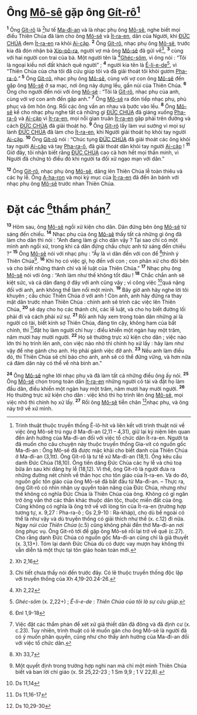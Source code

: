 # Ông [Mô-sê]() gặp ông [Gít-rô]()[^1-e0598193-f115-45d5-80e1-aef9b522e8b6]
<sup><b>1</b></sup> Ông [Gít-rô]() là [^1@-e0598193-f115-45d5-80e1-aef9b522e8b6]tư tế [Ma-đi-an]() và là nhạc phụ ông [Mô-sê](), nghe biết mọi điều Thiên Chúa đã làm cho ông [Mô-sê]() và [Ít-ra-en](), dân của Người, khi [ĐỨC CHÚA]() đem [Ít-ra-en]() ra khỏi [Ai-cập](). <sup><b>2</b></sup> Ông [Gít-rô](), nhạc phụ ông [Mô-sê](), trước kia đã đón nhận bà [Xíp-pô-ra](), người vợ mà ông [Mô-sê]() đã gửi về[^2-e0598193-f115-45d5-80e1-aef9b522e8b6], <sup><b>3</b></sup> cùng với hai người con trai của bà. Một người tên là [^2@-e0598193-f115-45d5-80e1-aef9b522e8b6][Ghéc-sôm](), vì ông nói : “Tôi là ngoại kiều nơi đất khách quê người” ; <sup><b>4</b></sup> người kia tên là [Ê-li-e-de]()[^3-e0598193-f115-45d5-80e1-aef9b522e8b6], vì “Thiên Chúa của cha tôi đã cứu giúp tôi và đã giải thoát tôi khỏi gươm [Pha-ra-ô]().” <sup><b>5</b></sup> Ông [Gít-rô](), nhạc phụ ông [Mô-sê](), cùng với vợ con ông [Mô-sê]() đến gặp ông [Mô-sê]() ở sa mạc, nơi ông này dựng lều, gần núi của Thiên Chúa. <sup><b>6</b></sup> Ông cho người đến nói với ông [Mô-sê]() : “Tôi là [Gít-rô](), nhạc phụ của anh, cùng với vợ con anh đến gặp anh.” <sup><b>7</b></sup> Ông [Mô-sê]() ra đón tiếp nhạc phụ, phủ phục và ôm hôn ông. Rồi các ông vấn an nhau và bước vào lều. <sup><b>8</b></sup> Ông [Mô-sê]() kể cho nhạc phụ nghe tất cả những gì [ĐỨC CHÚA]() đã giáng xuống [Pha-ra-ô]() và [Ai-cập]() vì [Ít-ra-en](), mọi nỗi gian truân [Ít-ra-en]() gặp phải trên đường và cách [ĐỨC CHÚA]() đã giải thoát họ. <sup><b>9</b></sup> Ông [Gít-rô]() lấy làm vui sướng vì mọi sự lành [ĐỨC CHÚA]() đã làm cho [Ít-ra-en](), khi Người giải thoát họ khỏi tay người [Ai-cập](). <sup><b>10</b></sup> Ông [Gít-rô]() nói : “Chúc tụng [ĐỨC CHÚA]() đã giải thoát các ông khỏi tay người [Ai-cập]() và tay [Pha-ra-ô](), đã giải thoát dân khỏi tay người [Ai-cập]() ! <sup><b>11</b></sup> Giờ đây, tôi nhận biết rằng [ĐỨC CHÚA]() cao cả hơn hết mọi thần minh, vì Người đã chứng tỏ điều đó khi người ta đối xử ngạo mạn với dân.”

<sup><b>12</b></sup> Ông [Gít-rô](), nhạc phụ ông [Mô-sê](), dâng lên Thiên Chúa lễ toàn thiêu và các hy lễ. Ông [A-ha-ron]() và mọi kỳ mục của [Ít-ra-en]() đã đến ăn bánh với nhạc phụ ông [Mô-sê]() trước nhan Thiên Chúa.


# Đặt các [^3@-e0598193-f115-45d5-80e1-aef9b522e8b6]thẩm phán[^4-e0598193-f115-45d5-80e1-aef9b522e8b6]
<sup><b>13</b></sup> Hôm sau, ông [Mô-sê]() ngồi xử kiện cho dân. Dân đứng bên ông [Mô-sê]() từ sáng đến chiều. <sup><b>14</b></sup> Nhạc phụ của ông [Mô-sê]() thấy tất cả những gì ông đã làm cho dân thì nói : “Anh đang làm gì cho dân vậy ? Tại sao chỉ có một mình anh ngồi xử, trong khi cả dân đứng chầu chực anh từ sáng đến chiều ?” <sup><b>15</b></sup> Ông [Mô-sê]() nói với nhạc phụ : “Ấy là vì dân đến với con để [^4@-e0598193-f115-45d5-80e1-aef9b522e8b6]thỉnh ý Thiên Chúa[^5-e0598193-f115-45d5-80e1-aef9b522e8b6]. <sup><b>16</b></sup> Khi họ có việc gì, họ đến với con ; con phân xử cho đôi bên và cho biết những thánh chỉ và lề luật của Thiên Chúa.” <sup><b>17</b></sup> Nhạc phụ ông [Mô-sê]() nói với ông : “Anh làm như thế không tốt đâu ! <sup><b>18</b></sup> Chắc chắn anh sẽ kiệt sức, và cả dân đang ở đây với anh cũng vậy ; vì công việc [^5@-e0598193-f115-45d5-80e1-aef9b522e8b6]quá nặng đối với anh, anh không thể làm nổi một mình. <sup><b>19</b></sup> Bây giờ anh hãy nghe lời tôi khuyên ; cầu chúc Thiên Chúa ở với anh ! Còn anh, anh hãy đứng ra thay mặt dân trước nhan Thiên Chúa : chính anh sẽ trình các việc lên Thiên Chúa, <sup><b>20</b></sup> sẽ dạy cho họ các thánh chỉ, các lề luật, và cho họ biết đường lối phải đi và cách phải xử sự. <sup><b>21</b></sup> Rồi anh hãy xem trong toàn dân những ai là người có tài, biết kính sợ Thiên Chúa, đáng tin cậy, không ham của bất chính, thì [^6@-e0598193-f115-45d5-80e1-aef9b522e8b6]đặt họ làm người chỉ huy : điều khiển một ngàn hay một trăm, năm mươi hay mười người. <sup><b>22</b></sup> Họ sẽ thường trực xử kiện cho dân ; việc nào lớn thì họ trình lên anh, còn việc nào nhỏ thì chính họ xử lấy : hãy làm như vậy để nhẹ gánh cho anh. Họ phải gánh việc đỡ anh. <sup><b>23</b></sup> Nếu anh làm điều đó, thì Thiên Chúa sẽ chỉ bảo cho anh, anh sẽ có thể đứng vững, và hơn nữa cả đám dân này có thể về nhà bình an.”

<sup><b>24</b></sup> Ông [Mô-sê]() nghe lời nhạc phụ và đã làm tất cả những điều ông ấy nói. <sup><b>25</b></sup> Ông [Mô-sê]() chọn trong toàn dân [Ít-ra-en]() những người có tài và đặt họ làm đầu dân, điều khiển một ngàn hay một trăm, năm mươi hay mười người. <sup><b>26</b></sup> Họ thường trực xử kiện cho dân : việc khó thì họ trình lên ông [Mô-sê](), mọi việc nhỏ thì chính họ xử lấy. <sup><b>27</b></sup> Rồi ông [Mô-sê]() tiễn chân [^7@-e0598193-f115-45d5-80e1-aef9b522e8b6]nhạc phụ, và ông này trở về xứ mình.

[^1-e0598193-f115-45d5-80e1-aef9b522e8b6]: Trình thuật thuộc truyền thống Ê-lô-hít và liên kết với trình thuật nói về việc ông Mô-sê trú ngụ ở Ma-đi-an (2,11 – 4,31), giữ lại kỷ niệm liên quan đến ảnh hưởng của Ma-đi-an đối với việc tổ chức dân Ít-ra-en. Người ta đã muốn cho câu chuyện này thuộc truyền thống Gia-vít có nguồn gốc Ma-đi-an : Ông Mô-sê đã được mặc khải cho biết danh của Thiên Chúa ở Ma-đi-an (3,1tt). Ông Gít-rô là tư tế xứ Ma-đi-an (18,1). Ông kêu cầu danh Đức Chúa (18,10). Ông tiến dâng Đức Chúa các hy lễ và chủ toạ bữa ăn sau khi dâng hy lễ (18,12). Vì thế, ông Gít-rô là người đưa ra những đường nét chính về thần học cho tôn giáo của Ít-ra-en. Và do đó, nguồn gốc tôn giáo của ông Mô-sê đã bắt đầu từ Ma-đi-an. – Thực ra, ông Gít-rô có nhìn nhận uy quyền toàn năng của Đức Chúa, nhưng như thế không có nghĩa Đức Chúa là Thiên Chúa của ông. Không có gì ngăn trở ông vẫn thờ các thần khác thuộc dân tộc, thuộc miền đất của ông. Cũng không có nghĩa là ông trở về với lòng tin của Ít-ra-en (trường hợp tương tự, x. 9,27 : Pha-ra-ô ; Gs 2,9-10 : Ra-kháp), cho dù bề ngoài có thể là như vậy và dù truyền thống có giải thích như thế (x. c.12) đi nữa. Ngay *núi của Thiên Chúa* (c.5) cũng không phải đền thờ Ma-đi-an nơi ông phục vụ. Ông Gít-rô tới để gặp ông Mô-sê rồi lại trở về quê (c.27). Cho rằng danh Đức Chúa có nguồn gốc Ma-đi-an cũng chỉ là giả thuyết (x. 3,13+). Tóm lại danh Đức Chúa dù có được vay mượn hay không thì vẫn diễn tả một thực tại tôn giáo hoàn toàn mới.
[^2-e0598193-f115-45d5-80e1-aef9b522e8b6]: Chi tiết chưa thấy nói đến trước đây. Có lẽ thuộc truyền thống độc lập với truyền thống của Xh 4,19-20.24-26.
[^3-e0598193-f115-45d5-80e1-aef9b522e8b6]: *Ghéc-sôm* (x. 2,22+) ; *Ê-li-e-de* : *Thiên Chúa của tôi là sự cứu giúp*.
[^4-e0598193-f115-45d5-80e1-aef9b522e8b6]: Việc đặt các thẩm phán để xét xử giả thiết dân đã đông và đã định cư (x. c.23). Tuy nhiên, trình thuật có lẽ muốn gán cho ông Mô-sê là người đã có ý muốn phân quyền, cũng như cho thấy ảnh hưởng của Ma-đi-an đối với việc tổ chức dân.
[^5-e0598193-f115-45d5-80e1-aef9b522e8b6]: Một quyết định trong trường hợp nghi nan mà chỉ một mình Thiên Chúa biết và ban lời chỉ giáo (x. St 25,22-23 ; 1 Sm 9,9 ; 1 V 22,8).
[^1@-e0598193-f115-45d5-80e1-aef9b522e8b6]: Xh 2,16
[^2@-e0598193-f115-45d5-80e1-aef9b522e8b6]: Xh 2,22
[^3@-e0598193-f115-45d5-80e1-aef9b522e8b6]: Đnl 1,9-18
[^4@-e0598193-f115-45d5-80e1-aef9b522e8b6]: Xh 33,7
[^5@-e0598193-f115-45d5-80e1-aef9b522e8b6]: Ds 11,14
[^6@-e0598193-f115-45d5-80e1-aef9b522e8b6]: Ds 11,16-17
[^7@-e0598193-f115-45d5-80e1-aef9b522e8b6]: Ds 10,29-30